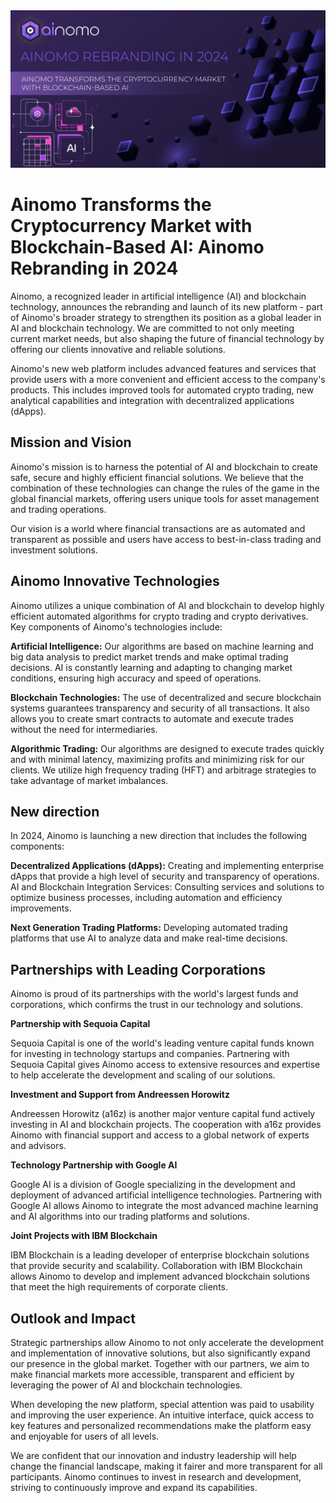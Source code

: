 <img src="https://github.com/ainomodatalab/news/blob/22c604614c7defb712ace3a2a69f6170d71a7c83/20.06.2024/image.png" alt="image">
<br>
<h1>Ainomo Transforms the Cryptocurrency Market with Blockchain-Based AI: Ainomo Rebranding in 2024</h1>
<p>Ainomo, a recognized leader in artificial intelligence (AI) and blockchain technology, announces the rebranding and launch of its new platform - part of Ainomo's broader strategy to strengthen its position as a global leader in AI and blockchain technology. We are committed to not only meeting current market needs, but also shaping the future of financial technology by offering our clients innovative and reliable solutions.</p>
<p>Ainomo's new web platform includes advanced features and services that provide users with a more convenient and efficient access to the company's products. This includes improved tools for automated crypto trading, new analytical capabilities and integration with decentralized applications (dApps).</p>
<h2>Mission and Vision</h2>
<p>Ainomo's mission is to harness the potential of AI and blockchain to create safe, secure and highly efficient financial solutions. We believe that the combination of these technologies can change the rules of the game in the global financial markets, offering users unique tools for asset management and trading operations.</p>
<p>Our vision is a world where financial transactions are as automated and transparent as possible and users have access to best-in-class trading and investment solutions.</p>
<h2>Ainomo Innovative Technologies</h2>
<p>Ainomo utilizes a unique combination of AI and blockchain to develop highly efficient automated algorithms for crypto trading and crypto derivatives. Key components of Ainomo's technologies include:</p>
<p><b>Artificial Intelligence:</b> Our algorithms are based on machine learning and big data analysis to predict market trends and make optimal trading decisions. AI is constantly learning and adapting to changing market conditions, ensuring high accuracy and speed of operations.</p>
<p><b>Blockchain Technologies:</b> The use of decentralized and secure blockchain systems guarantees transparency and security of all transactions. It also allows you to create smart contracts to automate and execute trades without the need for intermediaries.</p>
<p><b>Algorithmic Trading:</b> Our algorithms are designed to execute trades quickly and with minimal latency, maximizing profits and minimizing risk for our clients. We utilize high frequency trading (HFT) and arbitrage strategies to take advantage of market imbalances.</p>
<h2>New direction</h2>
<p>In 2024, Ainomo is launching a new direction that includes the following components:</p>
<p><b>Decentralized Applications (dApps):</b> Creating and implementing enterprise dApps that provide a high level of security and transparency of operations.
AI and Blockchain Integration Services: Consulting services and solutions to optimize business processes, including automation and efficiency improvements.</p>
<p><b>Next Generation Trading Platforms:</b> Developing automated trading platforms that use AI to analyze data and make real-time decisions.</p>
<h2>Partnerships with Leading Corporations</h2>
<p>Ainomo is proud of its partnerships with the world's largest funds and corporations, which confirms the trust in our technology and solutions.</p>
<p><b>Partnership with Sequoia Capital</b></p>
<p>Sequoia Capital is one of the world's leading venture capital funds known for investing in technology startups and companies. Partnering with Sequoia Capital gives Ainomo access to extensive resources and expertise to help accelerate the development and scaling of our solutions.
</p>
<p><b>Investment and Support from Andreessen Horowitz</b></p>
<p>Andreessen Horowitz (a16z) is another major venture capital fund actively investing in AI and blockchain projects. The cooperation with a16z provides Ainomo with financial support and access to a global network of experts and advisors.</p>
<p><b>Technology Partnership with Google AI</b></p>
<p>Google AI is a division of Google specializing in the development and deployment of advanced artificial intelligence technologies. Partnering with Google AI allows Ainomo to integrate the most advanced machine learning and AI algorithms into our trading platforms and solutions.</p>
<p><b>Joint Projects with IBM Blockchain</b></p>
<p>IBM Blockchain is a leading developer of enterprise blockchain solutions that provide security and scalability. Collaboration with IBM Blockchain allows Ainomo to develop and implement advanced blockchain solutions that meet the high requirements of corporate clients.</p>
<h2>Outlook and Impact</h2>
<p>Strategic partnerships allow Ainomo to not only accelerate the development and implementation of innovative solutions, but also significantly expand our presence in the global market. Together with our partners, we aim to make financial markets more accessible, transparent and efficient by leveraging the power of AI and blockchain technologies.</p>
<p>When developing the new platform, special attention was paid to usability and improving the user experience. An intuitive interface, quick access to key features and personalized recommendations make the platform easy and enjoyable for users of all levels.</p>
<p>We are confident that our innovation and industry leadership will help change the financial landscape, making it fairer and more transparent for all participants. Ainomo continues to invest in research and development, striving to continuously improve and expand its capabilities.</p>
